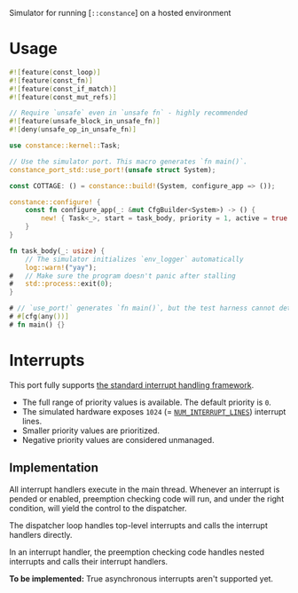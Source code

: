 Simulator for running [`::constance`] on a hosted environment

# Usage

```rust
#![feature(const_loop)]
#![feature(const_fn)]
#![feature(const_if_match)]
#![feature(const_mut_refs)]

// Require `unsafe` even in `unsafe fn` - highly recommended
#![feature(unsafe_block_in_unsafe_fn)]
#![deny(unsafe_op_in_unsafe_fn)]

use constance::kernel::Task;

// Use the simulator port. This macro generates `fn main()`.
constance_port_std::use_port!(unsafe struct System);

const COTTAGE: () = constance::build!(System, configure_app => ());

constance::configure! {
    const fn configure_app(_: &mut CfgBuilder<System>) -> () {
        new! { Task<_>, start = task_body, priority = 1, active = true };
    }
}

fn task_body(_: usize) {
    // The simulator initializes `env_logger` automatically
    log::warn!("yay");
#   // Make sure the program doesn't panic after stalling
#   std::process::exit(0);
}

# // `use_port!` generates `fn main()`, but the test harness cannot detect that
# #[cfg(any())]
# fn main() {}
```

# Interrupts

This port fully supports [the standard interrupt handling framework].

 - The full range of priority values is available. The default priority is `0`.
 - The simulated hardware exposes `1024` (= [`NUM_INTERRUPT_LINES`]) interrupt
   lines.
 - Smaller priority values are prioritized.
 - Negative priority values are considered unmanaged.

[the standard interrupt handling framework]: ::constance#interrupt-handling-framework
[`NUM_INTERRUPT_LINES`]: crate::NUM_INTERRUPT_LINES

## Implementation

All interrupt handlers execute in the main thread. Whenever an interrupt is pended or enabled, preemption checking code will run, and under the right condition, will yield the control to the dispatcher.

The dispatcher loop handles top-level interrupts and calls the interrupt handlers directly.

In an interrupt handler, the preemption checking code handles nested interrupts and calls their interrupt handlers.

**To be implemented:** True asynchronous interrupts aren't supported yet.
